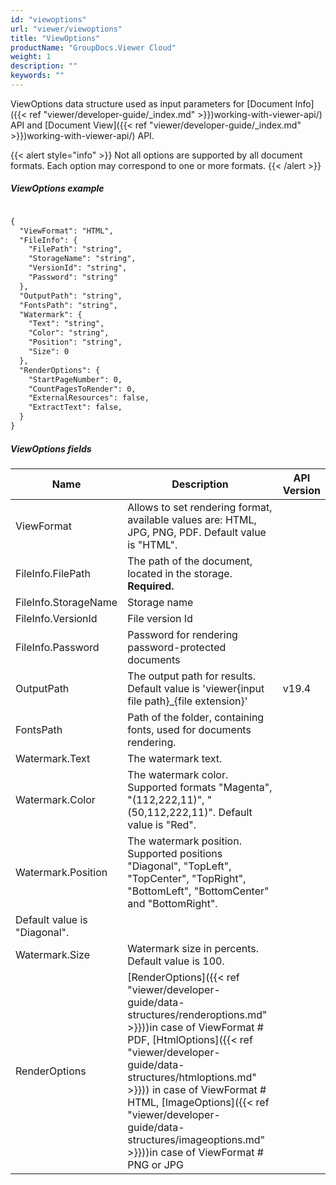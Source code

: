 ```yaml
---
id: "viewoptions"
url: "viewer/viewoptions"
title: "ViewOptions"
productName: "GroupDocs.Viewer Cloud"
weight: 1
description: ""
keywords: ""
---
```


ViewOptions data structure used as input parameters for [Document Info]({{< ref "viewer/developer-guide/_index.md" >}})working-with-viewer-api/) API and [Document View]({{< ref "viewer/developer-guide/_index.md" >}})working-with-viewer-api/) API.

{{< alert style="info" >}}
Not all options are supported by all document formats. Each option may correspond to one or more formats.
{{< /alert >}}

##### ViewOptions example #####

```html

{
  "ViewFormat": "HTML",
  "FileInfo": {
    "FilePath": "string",
    "StorageName": "string",
    "VersionId": "string",
    "Password": "string"
  },
  "OutputPath": "string",
  "FontsPath": "string",
  "Watermark": {
    "Text": "string",
    "Color": "string",
    "Position": "string",
    "Size": 0
  },
  "RenderOptions": {
    "StartPageNumber": 0,
    "CountPagesToRender": 0,
	"ExternalResources": false,
	"ExtractText": false,
  }
}

```

##### ViewOptions fields #####

|Name|Description|API Version
|---|---|---
|ViewFormat|Allows to set rendering format, available values are: HTML, JPG, PNG, PDF. Default value is "HTML".
|FileInfo.FilePath|The path of the document, located in the storage. **Required.**|
|FileInfo.StorageName|Storage name|
|FileInfo.VersionId|File version Id|
|FileInfo.Password|Password for rendering password-protected documents|
|OutputPath|The output path for results. Default value is 'viewer\{input file path}_{file extension}\'|v19.4
|FontsPath|Path of the folder, containing fonts, used for documents rendering.|
|Watermark.Text|The watermark text.|
|Watermark.Color|The watermark color. Supported formats "Magenta", "(112,222,11)", "(50,112,222,11)". Default value is "Red".|
|Watermark.Position|The watermark position. Supported positions "Diagonal", "TopLeft", "TopCenter", "TopRight", "BottomLeft", "BottomCenter" and "BottomRight".
Default value is "Diagonal".|
|Watermark.Size|Watermark size in percents. Default value is 100. |
|RenderOptions| [RenderOptions]({{< ref "viewer/developer-guide/data-structures/renderoptions.md" >}}))in case of ViewFormat # PDF, [HtmlOptions]({{< ref "viewer/developer-guide/data-structures/htmloptions.md" >}})) in case of ViewFormat # HTML, [ImageOptions]({{< ref "viewer/developer-guide/data-structures/imageoptions.md" >}}))in case of ViewFormat # PNG or JPG
